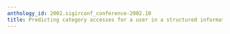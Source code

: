 ```yaml
---
anthology_id: 2002.sigirconf_conference-2002.10
title: Predicting category accesses for a user in a structured information space
---
```


